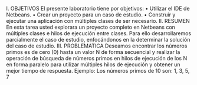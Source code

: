 I. OBJETIVOS
El presente laboratorio tiene por objetivos:
• Utilizar el IDE de Netbeans.
• Crear un proyecto para un caso de estudio.
• Construir y ejecutar una aplicación con múltiples clases de ser necesario.
II. RESUMEN
En esta tarea usted explorara un proyecto completo en Netbeans con múltiples clases e hilos
de ejecución entre clases. Para ello desarrollaremos parcialmente el caso de estudio,
enfocándonos en la determinar la solución del caso de estudio.
III. PROBLEMATICA
Deseamos encontrar los números primos es de cero (0) hasta un valor N de forma secuencial y
realizar la operación de búsqueda de números primos en hilos de ejecución de los N en forma
paralelo para utilizar múltiples hilos de ejecución y obtener un mejor tiempo de respuesta.
Ejemplo:
Los números primos de 10 son: 1, 3, 5, 7

